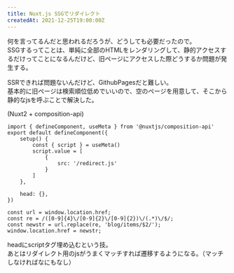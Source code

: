 ```yaml
---
title: Nuxt.js SSGでリダイレクト
createdAt: 2021-12-25T19:00:00Z
---
```


何を言ってるんだと思われるだろうが、どうしても必要だったので。  
SSGするってことは、単純に全部のHTMLをレンダリングして、静的アクセスするだけってことになるんだけど、旧ページにアクセスした際どうするか問題が発生する。

SSRできれば問題ないんだけど、GithubPagesだと難しい。  
基本的に旧ページは検索順位低めでいいので、空のページを用意して、そこから静的なjsを呼ぶことで解決した。

(Nuxt2 + composition-api)
```
import { defineComponent, useMeta } from '@nuxtjs/composition-api'
export default defineComponent({
    setup() {
        const { script } = useMeta()
        script.value = [
            {
                src: '/redirect.js'
            }
        ]
    },

    head: {},
})
```

```
const url = window.location.href;
const re = /([0-9]{4}\/[0-9]{2}\/[0-9]{2})\/(.*)\/$/;
const newstr = url.replace(re, 'blog/items/$2/');
window.location.href = newstr;
```

headにscriptタグ埋め込むという技。  
あとはリダイレクト用のjsがうまくマッチすれば遷移するようになる。（マッチしなければなにもなし）